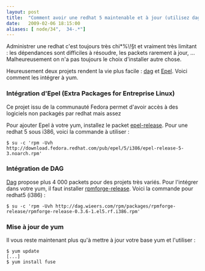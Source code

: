 ```yaml
---
layout: post
title:  "Comment avoir une redhat 5 maintenable et à jour (utilisez dag et epel !)"
date:   2009-02-06 18:15:00
aliases: [ node/34",  34-.*"]
---
```

Administrer une redhat c'est toujours très chi\*%\\!§t et vraiment très
limitant : les dépendances sont difficiles à résoudre, les packets
rarement à jour, ... Malheureusement on n'a pas toujours le choix
d'installer autre chose.

Heureusement deux projets rendent la vie plus facile :
[dag](http://dag.wieers.com/rpm/) et
[Epel](http://fedoraproject.org/wiki/EPEL). Voici comment les intégrer à
yum.

### Intégration d'Epel (Extra Packages for Entreprise Linux)

Ce projet issu de la communauté Fedora permet d'avoir accès à des
logiciels non packagés par redhat mais assez

Pour ajouter Epel à votre yum, installez le packet
[epel-release](http://download.fedora.redhat.com/pub/epel/5/i386/repoview/epel-release.html).
Pour une redhat 5 sous i386, voici la commande à utiliser :

    $ su -c 'rpm -Uvh http://download.fedora.redhat.com/pub/epel/5/i386/epel-release-5-3.noarch.rpm'

### Intégration de DAG

[Dag](http://dag.wieers.com/rpm/) propose plus 4 000 packets pour des
projets très variés. Pour l'intégrer dans votre yum, il faut installer
[rpmforge-release](http://dag.wieers.com/rpm/packages/rpmforge-release/).
Voici la commande pour redhat5 (i386) :

    $ su -c 'rpm -Uvh http://dag.wieers.com/rpm/packages/rpmforge-release/rpmforge-release-0.3.6-1.el5.rf.i386.rpm'

### Mise à jour de yum

Il vous reste maintenant plus qu'à mettre à jour votre base yum et
l'utiliser :

    $ yum update
    [...]
    $ yum install fuse
